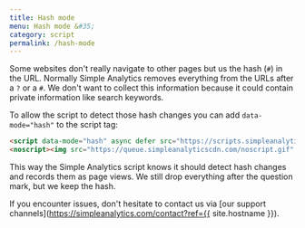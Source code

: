 ```yaml
---
title: Hash mode
menu: Hash mode &#35;
category: script
permalink: /hash-mode
---
```


Some websites don't really navigate to other pages but us the hash (`#`) in the URL. Normally Simple Analytics removes everything from the URLs after a `?` or a `#`. We don't want to collect this information because it could contain private information like search keywords.

To allow the script to detect those hash changes you can add `data-mode="hash"` to the script tag:

<!-- prettier-ignore -->
```html
<script data-mode="hash" async defer src="https://scripts.simpleanalyticscdn.com/latest.js"></script>
<noscript><img src="https://queue.simpleanalyticscdn.com/noscript.gif" alt=""></noscript>
```

This way the Simple Analytics script knows it should detect hash changes and records them as page views. We still drop everything after the question mark, but we keep the hash.

If you encounter issues, don't hesitate to contact us via [our support channels](https://simpleanalytics.com/contact?ref={{ site.hostname }}).
